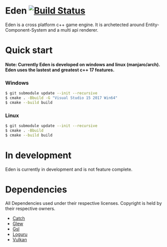 # Eden [![Build Status](https://travis-ci.org/CruizeMissile/Eden.svg?branch=master)](https://travis-ci.org/CruizeMissile/Eden)
Eden is a cross platform c++ game engine. It is archetected around Entity-Component-System and a multi api renderer.

# Quick start
#### Note: Currently Eden is developed on windows and linux (manjaro/arch). Eden uses the lastest and greatest c++ 17 features.

### Windows
``` bash
$ git submodule update --init --recursive
$ cmake . -Bbuild -G "Visual Studio 15 2017 Win64"
$ cmake --build build
```

### Linux
``` bash
$ git submodule update --init --recursive
$ cmake . -Bbuild
$ cmake --build build
```

# In development
Eden is currently in development and is not feature complete.

# Dependencies
All Dependencies used under their respective licenses. Copyright is held by their respective owners.
* [Catch](https://github.com/philsquared/Catch)
* [Glew](http://glew.sourceforge.net)
* [Gsl](https://github.com/Microsoft/GSL)
* [Loguru](https://github.com/emilk/loguru)
* [Vulkan](https://www.khronos.org/vulkan/)
